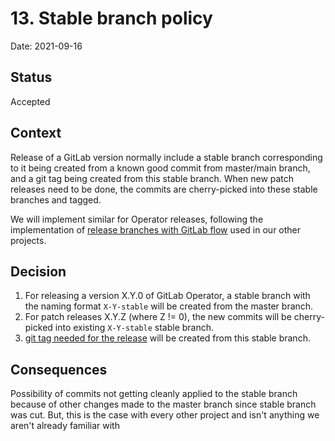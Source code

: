 # 13. Stable branch policy

Date: 2021-09-16

## Status

Accepted

## Context

Release of a GitLab version normally include a stable branch corresponding to it
being created from a known good commit from master/main branch, and a git tag
being created from this stable branch. When new patch releases need to be done,
the commits are cherry-picked into these stable branches and tagged.

We will implement similar for Operator releases, following the implementation of [release branches with GitLab flow](https://docs.gitlab.com/ee/topics/gitlab_flow.html#release-branches-with-gitlab-flow) used in our other projects.

## Decision

1. For releasing a version X.Y.0 of GitLab Operator, a stable branch with the
   naming format `X-Y-stable` will be created from the master branch.
1. For patch releases X.Y.Z (where Z != 0), the new commits will be
   cherry-picked into existing `X-Y-stable` stable branch.
1. [git tag needed for the release](0011-operator-release-process.md) will be
   created from this stable branch.

## Consequences

Possibility of commits not getting cleanly applied to the stable branch because
of other changes made to the master branch since stable branch was cut. But,
this is the case with every other project and isn't anything we aren't already
familiar with
